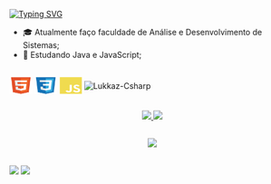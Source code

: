 [![Typing SVG](https://readme-typing-svg.herokuapp.com/?color=3971D4FF&size=35&center=true&vCenter=true&width=1000&lines=Olá,+Meu+Nome+é+Lucas+Rocha;Seja+Bem+Vindo!+:%29)](https://git.io/typing-svg)

- 🎓 Atualmente faço faculdade de Análise e Desenvolvimento de Sistemas;
- 📖 Estudando Java e JavaScript;

<div align="left" style="display: inline_block"><br>    
  <img align="center" alt="Lukkaz-HTML" height="30" width="40" src="https://raw.githubusercontent.com/devicons/devicon/master/icons/html5/html5-original.svg">
  <img align="center" alt="Lukkaz-CSS" height="30" width="40" src="https://raw.githubusercontent.com/devicons/devicon/master/icons/css3/css3-original.svg"> 
  <img align="center" alt="Lukkaz-Js" height="30" width="40" src="https://raw.githubusercontent.com/devicons/devicon/master/icons/javascript/javascript-plain.svg">
  <img align="center" alt="Lukkaz-Csharp" height="30" width="40" src="https://cdn.jsdelivr.net/gh/devicons/devicon/icons/java/java-original.svg"/>  
</div>

##

<div align="center">
  <a href="https://github.com/lukkazrocha">
  <img height="180em" src="https://github-readme-stats.vercel.app/api?username=lukkazrocha&show_icons=true&theme=tokyonight&include_all_commits=true&count_private=true"/>
  <img height="180em" src="https://github-readme-stats.vercel.app/api/top-langs/?username=lukkazrocha&layout=compact&langs_count=7&theme=tokyonight"/>
  </div>
  
  ##
  
  <div align="center">
    <img height="180em" src="http://github-readme-streak-stats.herokuapp.com?user=lukkazocha&theme=tokyonight"/>
  </div>  
  
  ##

<div> 
  <a href = "mailto:lukkaz_1994@hotmail.com"><img src="https://img.shields.io/badge/Microsoft_Outlook-0078D4?style=for-the-badge&logo=microsoft-outlook&logoColor=white" target="_blank"></a>
  <a href="https://www.linkedin.com/in/lucas-gustavo-souza-rocha-63171a226/" target="_blank"><img src="https://img.shields.io/badge/-LinkedIn-%230077B5?style=for-the-badge&logo=linkedin&logoColor=white" target="_blank"></a>  
</div>
